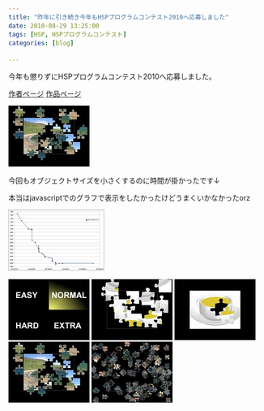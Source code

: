 ```yaml
---
title: "昨年に引き続き今年もHSPプログラムコンテスト2010へ応募しました"
date: 2010-08-29 13:25:00
tags: [HSP, HSPプログラムコンテスト]
categories: [blog]

---
```


今年も懲りずにHSPプログラムコンテスト2010へ応募しました。

[作者ページ][1] [作品ページ][2]

 [1]: http://hsp.tv/contest2010/entry.php?id=5&mode=author
 [2]: http://hsp.tv/contest2010/entry.php?id=91

[![ジグソーパズル][3]][4]

 [3]: /images/2010_0824_puzzle_ss_04.jpg
 [4]: /images/2010_0824_puzzle_ss_04.png

今回もオブジェクトサイズを小さくするのに時間が掛かったです↓

本当はjavascriptでのグラフで表示をしたかったけどうまくいかなかったorz

[![オブジェクトサイズグラフ][5]][6]

 [5]: /images/2010_0829_puzzle_object_size.jpg
 [6]: /images/2010_0829_puzzle_object_size.png



  
[![ジグソーパズルメニュー][7]][8] [![ジグソーパズルEASY][9]][10] [![ジグソーパズルEASY][11]][12] [![ジグソーパズルNORMAL][3]][4] [![ジグソーパズルHARD][13]][14]

 [7]: /images/2010_0824_puzzle_ss_01.jpg
 [8]: /images/2010_0824_puzzle_ss_01.png
 [9]: /images/2010_0824_puzzle_ss_02.jpg
 [10]: /images/2010_0824_puzzle_ss_02.png
 [11]: /images/2010_0824_puzzle_ss_03.jpg
 [12]: /images/2010_0824_puzzle_ss_03.png
 [13]: /images/2010_0824_puzzle_ss_05.jpg
 [14]: /images/2010_0824_puzzle_ss_05.png